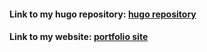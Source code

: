 #### Link to my hugo repository: [hugo repository](https://github.com/Raghushubi/raghushubi.github.io)
#### Link to my website: [portfolio site](https://raghushubi.github.io/)
